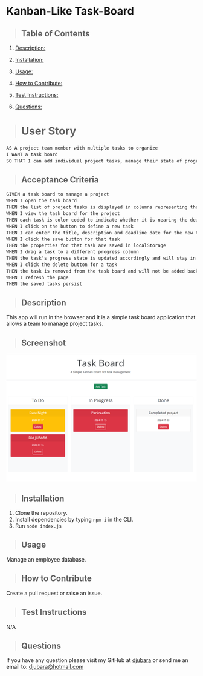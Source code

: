 # Kanban-Like Task-Board

  >## Table of Contents

  1. [Description:](#description)
  2. [Installation:](#installation)
  3. [Usage:](#usage)
  4. [How to Contribute:](#how-to-contribute)
  
  6. [Test Instructions:](#test-instructions)
  7. [Questions:](#questions)

># User Story

```md
AS A project team member with multiple tasks to organize
I WANT a task board 
SO THAT I can add individual project tasks, manage their state of progress and track overall project progress accordingly
```

>## Acceptance Criteria

```md
GIVEN a task board to manage a project
WHEN I open the task board
THEN the list of project tasks is displayed in columns representing the task progress state (Not Yet Started, In Progress, Completed)
WHEN I view the task board for the project
THEN each task is color coded to indicate whether it is nearing the deadline (yellow) or is overdue (red)
WHEN I click on the button to define a new task
THEN I can enter the title, description and deadline date for the new task into a modal dialog
WHEN I click the save button for that task
THEN the properties for that task are saved in localStorage
WHEN I drag a task to a different progress column
THEN the task's progress state is updated accordingly and will stay in the new column after refreshing
WHEN I click the delete button for a task
THEN the task is removed from the task board and will not be added back after refreshing
WHEN I refresh the page
THEN the saved tasks persist
```

>## Description

  This app will run in the browser and it is a simple task board application that allows a team to manage project tasks.

> ## Screenshot

  ![image](assets/images/appScreenShot.png)
  
>## Installation

1. Clone the repository.
2. Install dependencies by typing `npm i` in the CLI.
3. Run `node index.js`

>## Usage

  Manage an employee database.
  
>## How to Contribute

  Create a pull request or raise an issue.

>## Test Instructions

  N/A
  
>## Questions

  If you have any question please visit my GitHub at [djubara](https://github.com/djub) or send me an email to: <djubara@hotmail.com>
